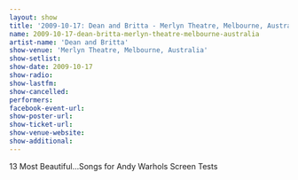 ```yaml
---
layout: show
title: '2009-10-17: Dean and Britta - Merlyn Theatre, Melbourne, Australia'
name: 2009-10-17-dean-britta-merlyn-theatre-melbourne-australia
artist-name: 'Dean and Britta'
show-venue: 'Merlyn Theatre, Melbourne, Australia'
show-setlist: 
show-date: 2009-10-17
show-radio: 
show-lastfm: 
show-cancelled: 
performers: 
facebook-event-url: 
show-poster-url: 
show-ticket-url: 
show-venue-website: 
show-additional: 
---
```


13 Most Beautiful...Songs for Andy Warhols Screen Tests